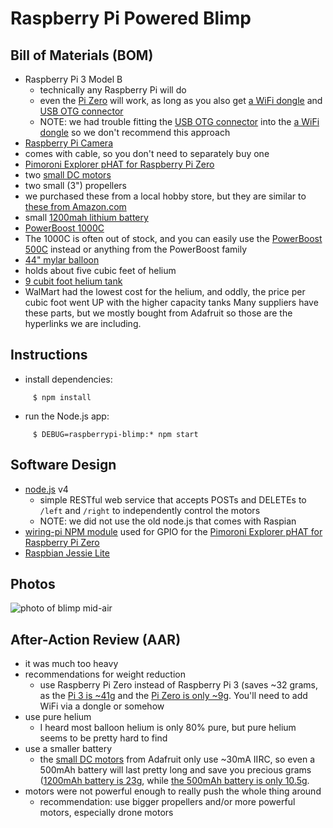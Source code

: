 # Raspberry Pi Powered Blimp

## Bill of Materials (BOM)
- Raspberry Pi 3 Model B
  - technically any Raspberry Pi will do
  - even the [Pi Zero](https://www.adafruit.com/products/2885) will work, as long as you also get [a WiFi dongle](https://www.adafruit.com/products/814) and [USB OTG connector](https://www.adafruit.com/products/2910)
  - NOTE: we had trouble fitting the [USB OTG connector](https://www.adafruit.com/products/2910) into the [a WiFi dongle](https://www.adafruit.com/products/814) so we don't recommend this approach
- [Raspberry Pi Camera](https://www.adafruit.com/products/3099)
 - comes with cable, so you don't need to separately buy one
- [Pimoroni Explorer pHAT for Raspberry Pi Zero](https://www.adafruit.com/products/3018)
- two [small DC motors](https://www.adafruit.com/products/711)
- two small (3") propellers
 - we purchased these from a local hobby store, but they are similar to [these from Amazon.com](https://www.amazon.com/dp/B01G55PRF6?psc=1)
- small [1200mah lithium battery](https://www.adafruit.com/products/258)
- [PowerBoost 1000C](https://www.adafruit.com/products/2465)
 - The 1000C is often out of stock, and you can easily use the [PowerBoost 500C](https://www.adafruit.com/products/1944) instead or anything from the PowerBoost family
- [44" mylar balloon](http://www.ebay.com/itm/44-re-usable-Mylar-RC-Mach-Battlebot-Blimp-Balloon-/130653554922)
 - holds about five cubic feet of helium
- [9 cubit foot helium tank](http://www.walmart.com/ip/Balloon-Time-9.5-Helium-Balloon-Tank-Kit-with-30-Balloons/49382071)
 - WalMart had the lowest cost for the helium, and oddly, the price per cubic foot went UP with the higher capacity tanks
Many suppliers have these parts, but we mostly bought from Adafruit so those are the hyperlinks we are including.

## Instructions
* install dependencies:
```
     $ npm install
```

* run the Node.js app:
```
     $ DEBUG=raspberrypi-blimp:* npm start
```

## Software Design

* [node.js](https://nodejs.org/) v4
  * simple RESTful web service that accepts POSTs and DELETEs to ``/left`` and ``/right`` to independently control the motors
  * NOTE: we did not use the old node.js that comes with Raspian
* [wiring-pi NPM module](https://www.npmjs.com/package/wiring-pi) used for GPIO for the [Pimoroni Explorer pHAT for Raspberry Pi Zero](https://www.adafruit.com/products/3018)
* [Raspbian Jessie Lite](https://www.raspberrypi.org/downloads/raspbian/)

## Photos
![photo of blimp mid-air](https://drive.google.com/uc?export=view&id=0Bzjh30aiCt2JTUQwSXp6SEJsam8)

## After-Action Review (AAR)
* it was much too heavy
* recommendations for weight reduction
  * use Raspberry Pi Zero instead of Raspberry Pi 3 (saves ~32 grams, as the [Pi 3 is ~41g](https://www.adafruit.com/products/3055#technical-details) and the [Pi Zero is only ~9g](https://www.adafruit.com/products/2885#technical-details).  You'll need to add WiFi via a dongle or somehow
* use pure helium
  * I heard most balloon helium is only 80% pure, but pure helium seems to be pretty hard to find
* use a smaller battery
  * the [small DC motors](https://www.adafruit.com/products/711) from Adafruit only use ~30mA IIRC, so even a 500mAh battery will last pretty long and save you precious grams ([1200mAh battery is 23g](https://www.adafruit.com/products/258#technical-details), while [the 500mAh battery is only 10.5g](https://www.adafruit.com/products/1578#technical-details).
* motors were not powerful enough to really push the whole thing around
  * recommendation: use bigger propellers and/or more powerful motors, especially drone motors
